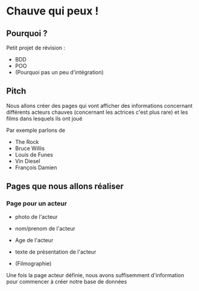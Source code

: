 # Chauve qui peux !

## Pourquoi  ?
Petit projet de révision :
- BDD
- POO
- (Pourquoi pas un peu d'intégration)

## Pitch

Nous allons créer des pages qui vont afficher des informations concernant différents acteurs chauves (concernant les actrices c'est plus rare)  et les films dans lesquels ils ont joué

Par exemple parlons de
- The Rock
- Bruce Willis
- Louis de Funes
- Vin Diesel
- François Damien

## Pages que nous allons réaliser

### Page pour un acteur
- photo de l'acteur
- nom/prenom de l'acteur
- Age de l'acteur
- texte de présentation de l'acteur

- (Filmographie)


Une fois la page acteur définie, nous avons suffisemment d'information pour commencer à créer notre base de données




